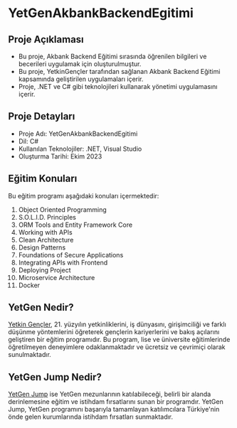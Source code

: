 # YetGenAkbankBackendEgitimi

## Proje Açıklaması

- Bu proje, Akbank Backend Eğitimi sırasında öğrenilen bilgileri ve becerileri uygulamak için oluşturulmuştur.
- Bu proje, YetkinGençler tarafından sağlanan Akbank Backend Eğitimi kapsamında geliştirilen uygulamaları içerir.
- Proje, .NET ve C# gibi teknolojileri kullanarak yönetimi uygulamasını içerir.

## Proje Detayları

- Proje Adı: YetGenAkbankBackendEgitimi
- Dil: C#
- Kullanılan Teknolojiler: .NET, Visual Studio
- Oluşturma Tarihi: Ekim 2023
  
## Eğitim Konuları

Bu eğitim programı aşağıdaki konuları içermektedir:

1. Object Oriented Programming
2. S.O.L.I.D. Principles
3. ORM Tools and Entity Framework Core
4. Working with APIs
5. Clean Architecture
6. Design Patterns
7. Foundations of Secure Applications
8. Integrating APIs with Frontend
9. Deploying Project
10. Microservice Architecture
11. Docker

## YetGen Nedir?

[Yetkin Gençler](https://yetkingencler.com/jump/), 21. yüzyılın yetkinliklerini, iş dünyasını, girişimciliği ve farklı düşünme yöntemlerini öğreterek gençlerin kariyerlerini ve bakış açılarını geliştiren bir eğitim programıdır. Bu program, lise ve üniversite eğitimlerinde öğretilmeyen deneyimlere odaklanmaktadır ve ücretsiz ve çevrimiçi olarak sunulmaktadır.

## YetGen Jump Nedir?

[YetGen Jump](https://yetkingencler.com/jump/) ise YetGen mezunlarının katılabileceği, belirli bir alanda derinlemesine eğitim ve istihdam fırsatlarını sunan bir programdır. YetGen Jump, YetGen programını başarıyla tamamlayan katılımcılara Türkiye'nin önde gelen kurumlarında istihdam fırsatları sunmaktadır.

